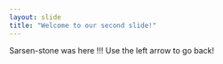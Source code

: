 ```yaml
---
layout: slide
title: "Welcome to our second slide!"
---
```

Sarsen-stone was here !!!
Use the left arrow to go back!
